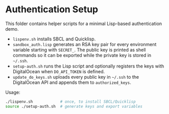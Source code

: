 # Authentication Setup

This folder contains helper scripts for a minimal Lisp-based authentication demo.

- `lispenv.sh` installs SBCL and Quicklisp.
- `sandbox_auth.lisp` generates an RSA key pair for every environment variable
  starting with `SECRET_`. The public key is printed as shell commands so it can
  be exported while the private key is stored in `~/.ssh`.
- `setup-auth.sh` runs the Lisp script and optionally registers the keys with
  DigitalOcean when `DO_API_TOKEN` is defined.
- `update_do_keys.sh` uploads every public key in `~/.ssh` to the DigitalOcean
  API and appends them to `authorized_keys`.

Usage:

```bash
./lispenv.sh            # once, to install SBCL/Quicklisp
source ./setup-auth.sh  # generate keys and export variables
```
